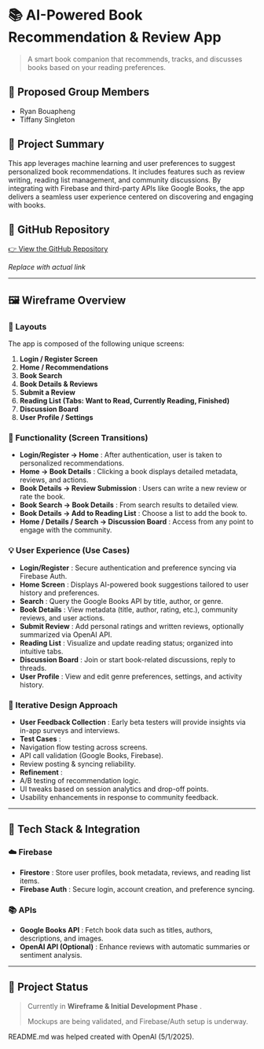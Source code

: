 
# 📚 AI-Powered Book Recommendation & Review App

> A smart book companion that recommends, tracks, and discusses books based on your reading preferences.

## 👥 Proposed Group Members

* Ryan Bouapheng
* Tiffany Singleton

## 📖 Project Summary

This app leverages machine learning and user preferences to suggest personalized book recommendations. It includes features such as review writing, reading list management, and community discussions. By integrating with Firebase and third-party APIs like Google Books, the app delivers a seamless user experience centered on discovering and engaging with books.

## 🔗 GitHub Repository

[👉 View the GitHub Repository](https://github.com/your-repo-link-here)

*Replace with actual link*

---

## 🖼️ Wireframe Overview

### 🧱 Layouts

The app is composed of the following unique screens:

1. **Login / Register Screen**
2. **Home / Recommendations**
3. **Book Search**
4. **Book Details & Reviews**
5. **Submit a Review**
6. **Reading List (Tabs: Want to Read, Currently Reading, Finished)**
7. **Discussion Board**
8. **User Profile / Settings**

### 🔄 Functionality (Screen Transitions)

* **Login/Register → Home** : After authentication, user is taken to personalized recommendations.
* **Home → Book Details** : Clicking a book displays detailed metadata, reviews, and actions.
* **Book Details → Review Submission** : Users can write a new review or rate the book.
* **Book Search → Book Details** : From search results to detailed view.
* **Book Details → Add to Reading List** : Choose a list to add the book to.
* **Home / Details / Search → Discussion Board** : Access from any point to engage with the community.

### 💡 User Experience (Use Cases)

* **Login/Register** : Secure authentication and preference syncing via Firebase Auth.
* **Home Screen** : Displays AI-powered book suggestions tailored to user history and preferences.
* **Search** : Query the Google Books API by title, author, or genre.
* **Book Details** : View metadata (title, author, rating, etc.), community reviews, and user actions.
* **Submit Review** : Add personal ratings and written reviews, optionally summarized via OpenAI API.
* **Reading List** : Visualize and update reading status; organized into intuitive tabs.
* **Discussion Board** : Join or start book-related discussions, reply to threads.
* **User Profile** : View and edit genre preferences, settings, and activity history.

### 🔁 Iterative Design Approach

* **User Feedback Collection** : Early beta testers will provide insights via in-app surveys and interviews.
* **Test Cases** :
* Navigation flow testing across screens.
* API call validation (Google Books, Firebase).
* Review posting & syncing reliability.
* **Refinement** :
* A/B testing of recommendation logic.
* UI tweaks based on session analytics and drop-off points.
* Usability enhancements in response to community feedback.

---

## 🔌 Tech Stack & Integration

### ☁️ Firebase

* **Firestore** : Store user profiles, book metadata, reviews, and reading list items.
* **Firebase Auth** : Secure login, account creation, and preference syncing.

### 📚 APIs

* **Google Books API** : Fetch book data such as titles, authors, descriptions, and images.
* **OpenAI API (Optional)** : Enhance reviews with automatic summaries or sentiment analysis.

---

## 🚧 Project Status

> Currently in  **Wireframe & Initial Development Phase** .
>
> Mockups are being validated, and Firebase/Auth setup is underway.

README.md was helped created with OpenAI (5/1/2025).
